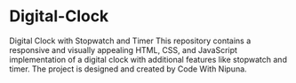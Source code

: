 # Digital-Clock
Digital Clock with Stopwatch and Timer  This repository contains a responsive and visually appealing HTML, CSS, and JavaScript implementation of a digital clock with additional features like stopwatch and timer. The project is designed and created by Code With Nipuna.
